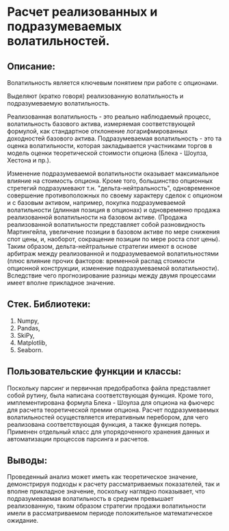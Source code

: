 # Расчет реализованных и подразумеваемых волатильностей.

## Описание:
Волатильность является ключевым понятием при работе с опционами.

Выделяют (кратко говоря) реализованную волатильность и подразумеваемую волатильность.

Реализованная волатильность - это реально наблюдаемый процесс, волатильность базового актива, измеряемая соответствующей формулой,
как стандартное отклонение логарифмированных доходностей базового актива. Подразумеваемая волатильность - это та оценка волатильности,
которая закладывается участниками торгов в модель оценки теоретической стоимости опциона (Блека - Шоулза, Хестона и пр.).

Изменение подразумеваемой волатильности оказывает максимальное влияние на стоимость опциона. Кроме того, большинство опционных стретегий подразумевают т.н. "дельта-нейтральность", одновременное совершение противоположных по своему характеру
сделок с опционом и с базовым активом, например, покупка подразумеваемой волатильности (длинная позиция в опционах) и одновременно продажа реализованной
волатильности на базовом активе. (Продажа реализованной волатильности представляет собой разновидность Мартингейла, увеличение позиции в базовом активе
по мере снижения спот цены, и, наоборот, сокращение позиции по мере роста спот цены). Таким образом, дельта-нейтральные стратегии имеют в основе арбитраж между реализованной и подразумеваемой волатильностями (плюс влияние прочих факторов: временной распад стоимости опционной конструкции, изменение подразумеваемой волатильности). Вследствие чего прогнозирование разницы между двумя процессами имеет вполне прикладное
значение.

## Стек. Библиотеки:
1. Numpy,
2. Pandas,
3. SkiPy,
4. Matplotlib,
5. Seaborn.

## Пользовательские функции и классы:
Поскольку парсинг и первичная предобработка файла представляет собой рутину, была написана соответствующая функция. Кроме того, имплементирована формула Блека - Шоулза для опциона на фьючерс для расчета теоретической премии опциона. Расчет подразумеваемых волатильностей осуществляется итеративным перебором, для чего реализована соответствующая функция, а также функция потерь. Применен отдельный класс для упорядоченного хранения данных и автоматизации процессов парсинга и расчетов.

## Выводы:
Проведенный анализ может иметь как теоретическое значение, демонстрируя подходы к расчету рассматриваемых показателей, так и вполне прикладное значение, поскольку наглядно показывает, что подразумеваемая волатильность в среднем превышает реализованную, таким образом стратегии продажи волатильности имели в рассматриваемом периоде положительное математическое ожидание.
